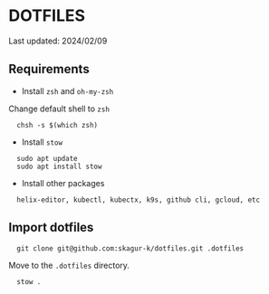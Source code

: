 # DOTFILES

Last updated: 2024/02/09

## Requirements

- Install `zsh` and `oh-my-zsh`


Change default shell to `zsh`
```
  chsh -s $(which zsh)
```

- Install `stow`

```
  sudo apt update
  sudo apt install stow
```

- Install other packages

```
  helix-editor, kubectl, kubectx, k9s, github cli, gcloud, etc
```

## Import dotfiles

```
  git clone git@github.com:skagur-k/dotfiles.git .dotfiles
```

Move to the `.dotfiles` directory.

```
  stow .
```

